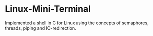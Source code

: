 # Linux-Mini-Terminal
Implemented a shell in C for Linux using the concepts of semaphores, threads, piping and IO-redirection.
